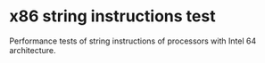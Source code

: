 x86 string instructions test
============================

Performance tests of string instructions of processors with Intel 64 architecture.
